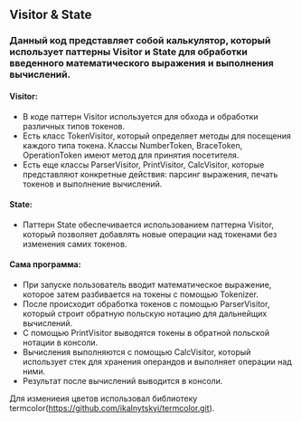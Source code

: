 ## Visitor & State
### Данный код представляет собой калькулятор, который использует паттерны Visitor и State для обработки введенного математического выражения и выполнения вычислений.

#### Visitor:
- В коде паттерн Visitor используется для обхода и обработки различных типов токенов.
- Есть класс TokenVisitor, который определяет методы для посещения каждого типа токена. Классы NumberToken, BraceToken, OperationToken имеют метод для принятия посетителя.
- Есть еще классы ParserVisitor, PrintVisitor, CalcVisitor, которые представляют конкретные действия: парсинг выражения, печать токенов и выполнение вычислений.

#### State:
- Паттерн State обеспечивается использованием паттерна Visitor, который позволяет добавлять новые операции над токенами без изменения самих токенов.

#### Сама программа:
- При запуске пользователь вводит математическое выражение, которое затем разбивается на токены с помощью Tokenizer.
- После происходит обработка токенов с помощью ParserVisitor, который строит обратную польскую нотацию для дальнейщих вычислений.
- С помощью PrintVisitor выводятся токены в обратной польской нотации в консоли.
- Вычисления выполняются с помощью CalcVisitor, который использует стек для хранения операндов и выполняет операции над ними.
- Результат после вычислений выводится в консоли.

Для измениеия цветов использовал библиотеку termcolor(https://github.com/ikalnytskyi/termcolor.git).
